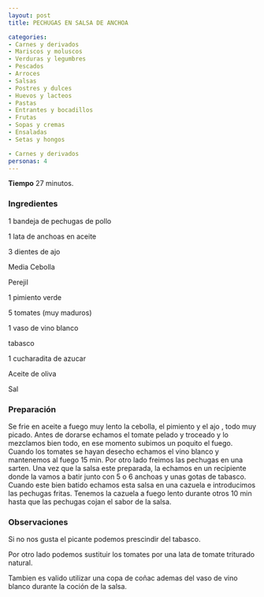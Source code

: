 ```yaml
---
layout: post
title: PECHUGAS EN SALSA DE ANCHOA

categories:
- Carnes y derivados
- Mariscos y moluscos
- Verduras y legumbres
- Pescados
- Arroces
- Salsas
- Postres y dulces
- Huevos y lacteos
- Pastas
- Entrantes y bocadillos
- Frutas
- Sopas y cremas
- Ensaladas
- Setas y hongos

- Carnes y derivados
personas: 4 
---
```

<b>Tiempo</b> 27 minutos.

<h3>Ingredientes</h3>
1 bandeja de pechugas de pollo

1 lata de anchoas en aceite

3 dientes de ajo

Media Cebolla

Perejil

1 pimiento verde

5 tomates (muy maduros)

1 vaso de vino blanco

tabasco

1 cucharadita de azucar

Aceite de oliva

Sal

<h3>Preparación</h3>
Se frie en aceite a fuego muy lento la cebolla, el pimiento y el ajo , todo muy picado. Antes de dorarse echamos el tomate pelado y troceado y lo mezclamos bien todo, en ese momento subimos un poquito el fuego. Cuando los tomates se hayan desecho echamos el vino blanco y mantenemos al fuego 15 min. Por otro lado freimos las pechugas en una sarten. Una vez que la salsa este preparada, la echamos en un recipiente donde la vamos a batir junto con 5 o 6 anchoas y unas gotas de tabasco. Cuando este bien batido echamos esta salsa en una cazuela e introducimos las pechugas fritas. Tenemos la cazuela a fuego lento durante otros 10 min hasta que las pechugas cojan el sabor de la salsa.

<h3>Observaciones</h3>
Si no nos gusta el picante podemos prescindir del tabasco.

Por otro lado podemos sustituir los tomates por una lata de tomate triturado natural.

Tambien es valido utilizar una copa de coñac ademas del vaso de vino blanco durante la coción de la salsa.

